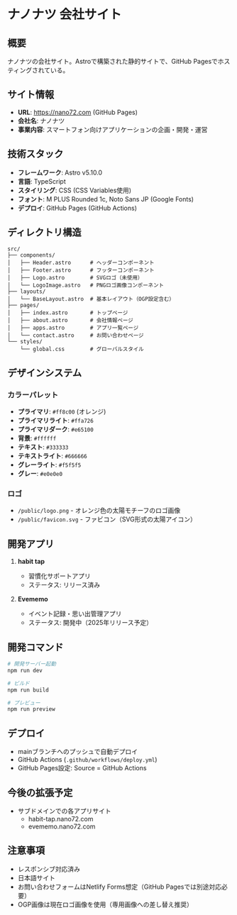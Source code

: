 # ナノナツ 会社サイト

## 概要
ナノナツの会社サイト。Astroで構築された静的サイトで、GitHub Pagesでホスティングされている。

## サイト情報
- **URL**: https://nano72.com (GitHub Pages)
- **会社名**: ナノナツ
- **事業内容**: スマートフォン向けアプリケーションの企画・開発・運営

## 技術スタック
- **フレームワーク**: Astro v5.10.0
- **言語**: TypeScript
- **スタイリング**: CSS (CSS Variables使用)
- **フォント**: M PLUS Rounded 1c, Noto Sans JP (Google Fonts)
- **デプロイ**: GitHub Pages (GitHub Actions)

## ディレクトリ構造
```
src/
├── components/
│   ├── Header.astro      # ヘッダーコンポーネント
│   ├── Footer.astro      # フッターコンポーネント
│   ├── Logo.astro        # SVGロゴ（未使用）
│   └── LogoImage.astro   # PNGロゴ画像コンポーネント
├── layouts/
│   └── BaseLayout.astro  # 基本レイアウト（OGP設定含む）
├── pages/
│   ├── index.astro       # トップページ
│   ├── about.astro       # 会社情報ページ
│   ├── apps.astro        # アプリ一覧ページ
│   └── contact.astro     # お問い合わせページ
└── styles/
    └── global.css        # グローバルスタイル
```

## デザインシステム
### カラーパレット
- **プライマリ**: `#ff8c00` (オレンジ)
- **プライマリライト**: `#ffa726`
- **プライマリダーク**: `#e65100`
- **背景**: `#ffffff`
- **テキスト**: `#333333`
- **テキストライト**: `#666666`
- **グレーライト**: `#f5f5f5`
- **グレー**: `#e0e0e0`

### ロゴ
- `/public/logo.png` - オレンジ色の太陽モチーフのロゴ画像
- `/public/favicon.svg` - ファビコン（SVG形式の太陽アイコン）

## 開発アプリ
1. **habit tap**
   - 習慣化サポートアプリ
   - ステータス: リリース済み
   
2. **Evememo**
   - イベント記録・思い出管理アプリ
   - ステータス: 開発中（2025年リリース予定）

## 開発コマンド
```bash
# 開発サーバー起動
npm run dev

# ビルド
npm run build

# プレビュー
npm run preview
```

## デプロイ
- mainブランチへのプッシュで自動デプロイ
- GitHub Actions (`.github/workflows/deploy.yml`)
- GitHub Pages設定: Source = GitHub Actions

## 今後の拡張予定
- サブドメインでの各アプリサイト
  - habit-tap.nano72.com
  - evememo.nano72.com

## 注意事項
- レスポンシブ対応済み
- 日本語サイト
- お問い合わせフォームはNetlify Forms想定（GitHub Pagesでは別途対応必要）
- OGP画像は現在ロゴ画像を使用（専用画像への差し替え推奨）